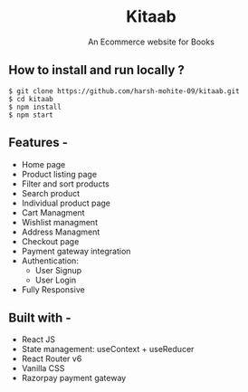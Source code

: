 <div align="center">
  
# Kitaab
  An Ecommerce website for Books 
</div>

## **How to install and run locally ?**

```
$ git clone https://github.com/harsh-mohite-09/kitaab.git
$ cd kitaab
$ npm install
$ npm start
```
## **Features -**

- Home page
- Product listing page
- Filter and sort products
- Search product
- Individual product page
- Cart Managment
- Wishlist managment
- Address Managment
- Checkout page
- Payment gateway integration
- Authentication:
  - User Signup
  - User Login
 - Fully Responsive

## **Built with -**

- React JS
- State management: useContext + useReducer
- React Router v6
- Vanilla CSS
- Razorpay payment gateway


